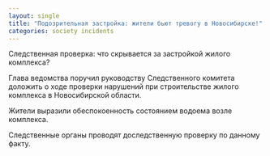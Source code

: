 ```yaml
---
layout: single
title: "Подозрительная застройка: жители бьют тревогу в Новосибирске!"
categories: society incidents
---
```

Следственная проверка: что скрывается за застройкой жилого комплекса?

Глава ведомства поручил руководству Следственного комитета доложить о ходе проверки нарушений при строительстве жилого комплекса в Новосибирской области.

Жители выразили обеспокоенность состоянием водоема возле комплекса.

Следственные органы проводят доследственную проверку по данному факту.